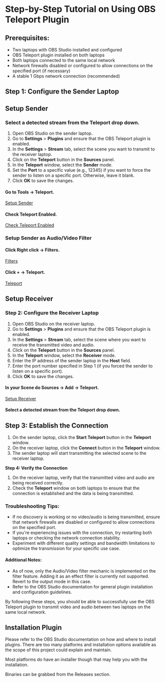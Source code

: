 # **Step-by-Step Tutorial on Using OBS Teleport Plugin**

## **Prerequisites:**

* Two laptops with OBS Studio installed and configured
* OBS Teleport plugin installed on both laptops
* Both laptops connected to the same local network
* Network firewalls disabled or configured to allow connections on the specified port (if necessary)
* A stable 1 Gbps network connection (recommended)

## **Step 1: Configure the Sender Laptop**

## Setup Sender

### Select a detected stream from the Teleport drop down.

1. Open OBS Studio on the sender laptop.
2. Go to **Settings** > **Plugins** and ensure that the OBS Teleport plugin is enabled.
3. In the **Settings** > **Stream** tab, select the scene you want to transmit to the receiver laptop.
4. Click on the **Teleport** button in the **Sources** panel.
5. In the **Teleport** window, select the **Sender** mode.
6. Set the **Port** to a specific value (e.g., 12345) if you want to force the sender to listen on a specific port. Otherwise, leave it blank.
7. Click **OK** to save the changes.

#### Go to Tools → Teleport.

[Setup Sender](https://github.com/fzwoch/obs-teleport/raw/main/img/teleport-tools.png)

#### Check Teleport Enabled.

[Check Teleport Enabled](https://github.com/fzwoch/obs-teleport/raw/main/img/teleport-output.png)

### Setup Sender as Audio/Video Filter

#### Click <Source> Right click → Filters.

[Filters](https://github.com/fzwoch/obs-teleport/raw/main/img/teleport-properties.png)

#### Click + → Teleport.

[Teleport](https://github.com/fzwoch/obs-teleport/raw/main/img/teleport-filter.png)

## Setup Receiver

### **Step 2: Configure the Receiver Laptop**

1. Open OBS Studio on the receiver laptop.
2. Go to **Settings** > **Plugins** and ensure that the OBS Teleport plugin is enabled.
3. In the **Settings** > **Stream** tab, select the scene where you want to receive the transmitted video and audio.
4. Click on the **Teleport** button in the **Sources** panel.
5. In the **Teleport** window, select the **Receiver** mode.
6. Enter the IP address of the sender laptop in the **Host** field.
7. Enter the port number specified in Step 1 (if you forced the sender to listen on a specific port).
8. Click **OK** to save the changes.

#### In your Scene do Sources → Add → Teleport.

[Setup Receiver](https://github.com/fzwoch/obs-teleport/raw/main/img/teleport-add.png)

#### Select a detected stream from the Teleport drop down.

[](https://github.com/fzwoch/obs-teleport/raw/main/img/teleport-source.png)

## **Step 3: Establish the Connection**

1. On the sender laptop, click the **Start Teleport** button in the **Teleport** window.
2. On the receiver laptop, click the **Connect** button in the **Teleport** window.
3. The sender laptop will start transmitting the selected scene to the receiver laptop.

**Step 4: Verify the Connection**

1. On the receiver laptop, verify that the transmitted video and audio are being received correctly.
2. Check the **Teleport** window on both laptops to ensure that the connection is established and the data is being transmitted.

### **Troubleshooting Tips:**

* If no discovery is working or no video/audio is being transmitted, ensure that network firewalls are disabled or configured to allow connections on the specified port.
* If you're experiencing issues with the connection, try restarting both laptops or checking the network connection stability.
* Experiment with different quality settings and bandwidth limitations to optimize the transmission for your specific use case.

#### **Additional Notes:**

* As of now, only the Audio/Video filter mechanic is implemented on the filter feature. Adding it as an effect filter is currently not supported. Revert to the output mode in this case.
* Refer to the OBS Studio documentation for general plugin installation and configuration guidelines.

By following these steps, you should be able to successfully use the OBS Teleport plugin to transmit video and audio between two laptops on the same local network.

## Installation Plugin
Please refer to the OBS Studio documentation on how and where to install plugins. There are too many platforms and installation options available as the scope of this project could explain and maintain.

Most platforms do have an installer though that may help you with the installation.

Binaries can be grabbed from the Releases section.
